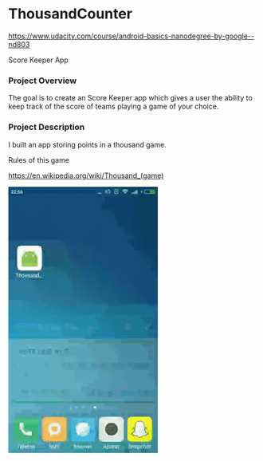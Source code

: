 # ThousandCounter
https://www.udacity.com/course/android-basics-nanodegree-by-google--nd803

Score Keeper App
### Project Overview

The goal is to create an Score Keeper app which gives a user the ability to keep track of the score of teams playing a game of your choice.

### Project Description
I built an app storing points in a thousand game.

Rules of this game 

https://en.wikipedia.org/wiki/Thousand_(game)

![](counter.gif)








